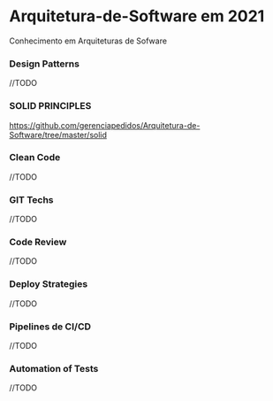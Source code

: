 # Arquitetura-de-Software em 2021

Conhecimento em Arquiteturas de Sofware


### Design Patterns

//TODO

### SOLID PRINCIPLES

https://github.com/gerenciapedidos/Arquitetura-de-Software/tree/master/solid

### Clean Code

//TODO

### GIT Techs

//TODO

### Code Review

//TODO

### Deploy Strategies

//TODO

### Pipelines de CI/CD

//TODO

### Automation of Tests

//TODO

